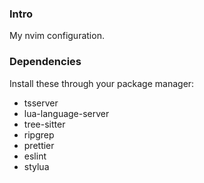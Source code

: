 ### Intro

My nvim configuration.

### Dependencies

Install these through your package manager:

- tsserver
- lua-language-server
- tree-sitter
- ripgrep
- prettier
- eslint
- stylua
